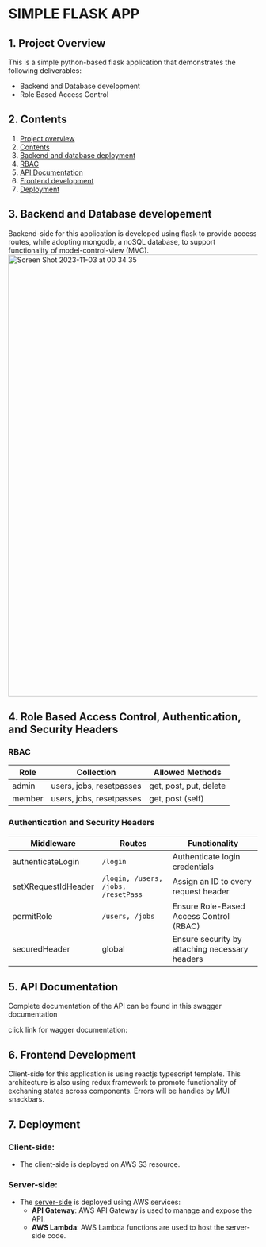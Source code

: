 # SIMPLE FLASK APP

## 1. Project Overview

This is a simple python-based flask application that demonstrates the following deliverables:

- Backend and Database development
- Role Based Access Control

## 2. Contents

1. [Project overview](#1-project-overview)
2. [Contents](#2-contents)
3. [Backend and database deployment](#3-backend-and-database-developement)
4. [RBAC](#4-role-based-access-control-authentication-and-security-headers)
5. [API Documentation](#5-api-documentation)
6. [Frontend development](#6-frontend-development)
7. [Deployment](#7-deployment)

## 3. Backend and Database developement

Backend-side for this application is developed using flask to provide access routes, while adopting mongodb, a noSQL database, to support functionality of model-control-view (MVC). 
<img width="890" alt="Screen Shot 2023-11-03 at 00 34 35" src="https://github.com/RevoU-FSSE-2/week-18-gkorompis/assets/52250424/f9b549ad-e71e-4905-ad7f-73e011a9c190">

## 4. Role Based Access Control, Authentication, and Security Headers

### RBAC

| Role   | Collection                | Allowed Methods               |
|--------|---------------------------|------------------------------|
| admin  | users, jobs, resetpasses  | get, post, put, delete       |
| member | users, jobs, resetpasses  | get, post (self)             |

### Authentication and Security Headers
| Middleware          | Routes                                   | Functionality                               |
|---------------------|------------------------------------------|---------------------------------------------|
| authenticateLogin  | `/login`                                 | Authenticate login credentials                |
| setXRequestIdHeader | `/login, /users, /jobs, /resetPass`     | Assign an ID to every request header         |
| permitRole          | `/users, /jobs`                          | Ensure Role-Based Access Control (RBAC)      |
| securedHeader       | global                                   | Ensure security by attaching necessary headers |

## 5. API Documentation

Complete documentation of the API can be found in this swagger documentation

click link for wagger documentation:

## 6. Frontend Development

Client-side for this application is using reactjs typescript template. This architecture is also using redux framework to promote functionality of exchaning states across components. Errors will be handles by MUI snackbars. 

## 7. Deployment 

### Client-side:

- The client-side is deployed on AWS S3 resource.

### Server-side:

- The [server-side]() is deployed using AWS services:
  - **API Gateway**: AWS API Gateway is used to manage and expose the API.
  - **AWS Lambda**: AWS Lambda functions are used to host the server-side code.